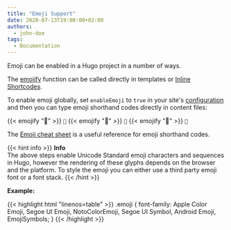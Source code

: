 ```yaml
---
title: "Emoji Support"
date: 2020-07-13T19:00:00+02:00
authors:
  - john-doe
tags:
  - Documentation
---
```


Emoji can be enabled in a Hugo project in a number of ways.

<!--more-->

The [emojify](https://gohugo.io/functions/emojify/) function can be called directly in templates or [Inline Shortcodes](https://gohugo.io/templates/shortcode-templates/#inline-shortcodes).

To enable emoji globally, set `enableEmoji` to `true` in your site's [configuration](https://gohugo.io/getting-started/configuration/) and then you can type emoji shorthand codes directly in content files:

<!-- markdownlint-disable -->
<!-- spellchecker-disable -->
<span class="no-wrap">{{< emojify ":see_no_evil:" >}} <code>:see_no_evil:</code></span>
<span class="no-wrap">{{< emojify ":hear_no_evil:" >}} <code>:hear_no_evil:</code></span>
<span class="no-wrap">{{< emojify ":speak_no_evil:" >}} <code>:speak_no_evil:</code></span>
<!-- spellchecker-enable -->
<!-- markdownlint-restore -->

The [Emoji cheat sheet](http://www.emoji-cheat-sheet.com/) is a useful reference for emoji shorthand codes.

{{< hint info >}}
**Info**\
The above steps enable Unicode Standard emoji characters and sequences in Hugo, however the rendering of these glyphs depends on the browser and the platform. To style the emoji you can either use a third party emoji font or a font stack.
{{< /hint >}}

**Example:**

<!-- spellchecker-disable -->
{{< highlight html "linenos=table" >}}
.emoji {
  font-family: Apple Color Emoji, Segoe UI Emoji, NotoColorEmoji, Segoe UI Symbol, Android Emoji, EmojiSymbols;
}
{{< /highlight >}}
<!-- spellchecker-enable -->

